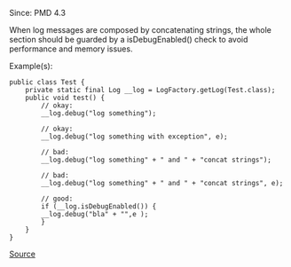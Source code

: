Since: PMD 4.3

When log messages are composed by concatenating strings, the whole section should be guarded
            by a isDebugEnabled() check to avoid performance and memory issues.

Example(s):
```
public class Test {
    private static final Log __log = LogFactory.getLog(Test.class);
    public void test() {
        // okay:
        __log.debug("log something");

        // okay:
        __log.debug("log something with exception", e);

        // bad:
        __log.debug("log something" + " and " + "concat strings");

        // bad:
        __log.debug("log something" + " and " + "concat strings", e);

        // good:
        if (__log.isDebugEnabled()) {
        __log.debug("bla" + "",e );
        }
    }
}
```

[Source](https://pmd.github.io/pmd-5.5.4/pmd-java/rules/java/logging-jakarta-commons.html#GuardDebugLogging)

